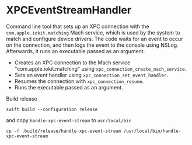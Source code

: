 # XPCEventStreamHandler

Command line tool that sets up an XPC connection with the `com.apple.iokit.matching` Mach service, 
which is used by the system to match and configure device drivers. The code waits for an event to occur on the connection, 
and then logs the event to the console using NSLog. Afterwards, it runs an executable passed as an argument.

- Creates an XPC connection to the Mach service "com.apple.iokit.matching" using `xpc_connection_create_mach_service`.
- Sets an event handler using `xpc_connection_set_event_handler`.
- Resumes the connection with `xpc_connection_resume`.
- Runs the executable passed as an argument.

Build release  
```
swift build --configuration release
```

and copy `handle-xpc-event-stream` to `usr/local/bin`

```
cp -f .build/release/handle-xpc-event-stream /usr/local/bin/handle-xpc-event-stream
```
